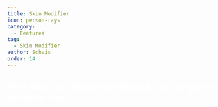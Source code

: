 ```yaml
---
title: Skin Modifier
icon: person-rays
category:
  - Features
tag:
  - Skin Modifier
author: Schvis
order: 14
---
```


## <span style='color:white;'>Skin Modifier allows the player to use in-game skins for free.</span>